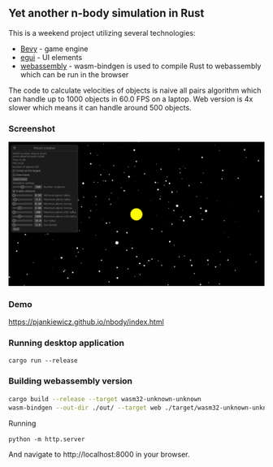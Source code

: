 Yet another n-body simulation in Rust
-------------------------------------

This is a weekend project utilizing several technologies:
- [Bevy](https://bevyengine.org/) - game engine
- [egui](https://github.com/emilk/egui) - UI elements
- [webassembly](https://github.com/rustwasm/wasm-bindgen) - wasm-bindgen is used to compile Rust to webassembly which can be run in the browser

The code to calculate velocities of objects is naive all pairs algorithm which can handle up to 1000 objects in 60.0 FPS on a laptop.
Web version is 4x slower which means it can handle around 500 objects.

### Screenshot

<img src="images/screenshot.png" alt="planet simulation"/>

### Demo

https://pjankiewicz.github.io/nbody/index.html

### Running desktop application

```
cargo run --release
```

### Building webassembly version

```bash
cargo build --release --target wasm32-unknown-unknown
wasm-bindgen --out-dir ./out/ --target web ./target/wasm32-unknown-unknown/release/nbody.wasm
```

Running 

```
python -m http.server
```

And navigate to http://localhost:8000 in your browser.